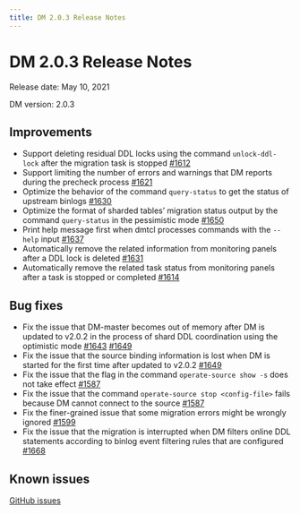 ```yaml
---
title: DM 2.0.3 Release Notes
---
```


# DM 2.0.3 Release Notes

Release date: May 10, 2021

DM version: 2.0.3

## Improvements

- Support deleting residual DDL locks using the command `unlock-ddl-lock` after the migration task is stopped [#1612](https://github.com/pingcap/dm/pull/1612)
- Support limiting the number of errors and warnings that DM reports during the precheck process [#1621](https://github.com/pingcap/dm/pull/1621)
- Optimize the behavior of the command `query-status` to get the status of upstream binlogs [#1630](https://github.com/pingcap/dm/pull/1630)
- Optimize the format of sharded tables’ migration status output by the command `query-status` in the pessimistic mode [#1650](https://github.com/pingcap/dm/pull/1650)
- Print help message first when dmtcl processes commands with the `--help` input [#1637](https://github.com/pingcap/dm/pull/1637)
- Automatically remove the related information from monitoring panels after a DDL lock is deleted [#1631](https://github.com/pingcap/dm/pull/1631)
- Automatically remove the related task status from monitoring panels after a task is stopped or completed [#1614](https://github.com/pingcap/dm/pull/1614)

## Bug fixes

- Fix the issue that DM-master becomes out of memory after DM is updated to v2.0.2 in the process of shard DDL coordination using the optimistic mode [#1643](https://github.com/pingcap/dm/pull/1643) [#1649](https://github.com/pingcap/dm/pull/1649)
- Fix the issue that the source binding information is lost when DM is started for the first time after updated to v2.0.2 [#1649](https://github.com/pingcap/dm/pull/1649)
- Fix the issue that the flag in the command `operate-source show -s` does not take effect [#1587](https://github.com/pingcap/dm/pull/1587)
- Fix the issue that the command `operate-source stop <config-file>` fails because DM cannot connect to the source [#1587](https://github.com/pingcap/dm/pull/1587)
- Fix the finer-grained issue that some migration errors might be wrongly ignored [#1599](https://github.com/pingcap/dm/pull/1599)
- Fix the issue that the migration is interrupted when DM filters online DDL statements according to binlog event filtering rules that are configured [#1668](https://github.com/pingcap/dm/pull/1668)

## Known issues

[GitHub issues](https://github.com/pingcap/dm/issues?q=is%3Aissue+is%3Aopen+label%3Aaffected-v2.0.3)
